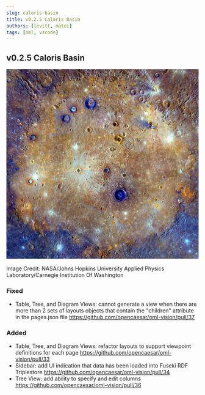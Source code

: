 ```yaml
---
slug: caloris-basin
title: v0.2.5 Caloris Basin
authors: [levitt, matei]
tags: [oml, vscode]
---
```


## v0.2.5 Caloris Basin

![JHU APL Caloris Basin](./jhuapl_caloris_basin.png)

Image Credit: NASA/Johns Hopkins University Applied Physics Laboratory/Carnegie Institution Of Washington

### Fixed
- Table, Tree, and Diagram Views: cannot generate a view when there are more than 2 sets of layouts objects that contain the "children" attribute in the pages.json file https://github.com/opencaesar/oml-vision/pull/37

### Added
- Table, Tree, and Diagram Views: refactor layouts to support viewpoint definitions for each page https://github.com/opencaesar/oml-vision/pull/33
- Sidebar: add UI indication that data has been loaded into Fuseki RDF Triplestore https://github.com/opencaesar/oml-vision/pull/34
- Tree View: add ability to specify and edit columns https://github.com/opencaesar/oml-vision/pull/36
